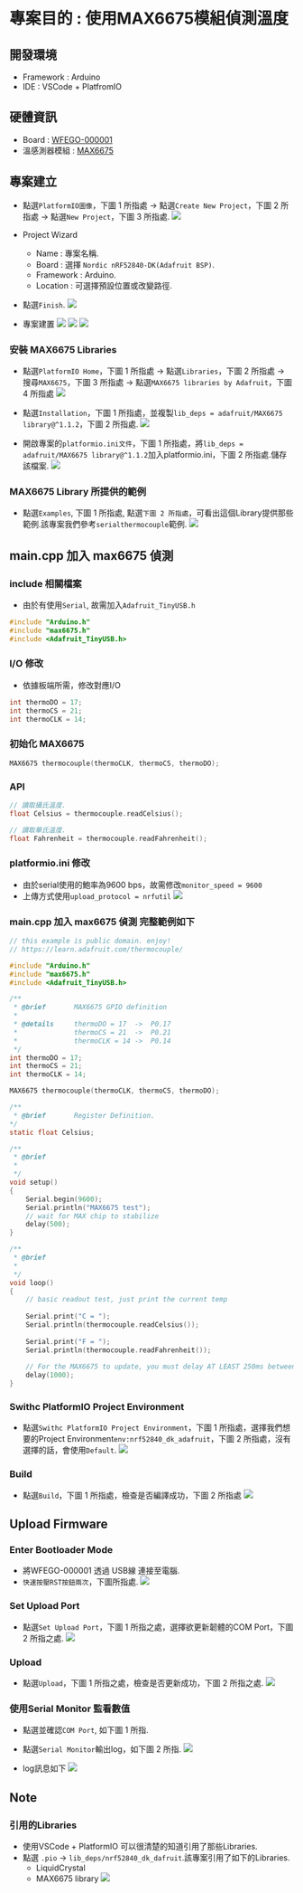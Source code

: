# 專案目的 : 使用MAX6675模組偵測溫度

## 開發環境
* Framework : Arduino
* IDE : VSCode + PlatfromIO

## 硬體資訊
* Board : [WFEGO-000001](https://github.com/letter57/WFEGO_000001)
* 溫感測器模組 : [MAX6675](https://www.jmaker.com.tw/products/product261)

## 專案建立
* 點選`PlatformIO圖像`，下圖 1 所指處 -> 點選`Create New Project`，下圖 2 所指處 -> 點選`New Project`，下圖 3 所指處.
![](./image/0.png)  

* Project Wizard
  * Name : 專案名稱.
  * Board : 選擇 `Nordic nRF52840-DK(Adafruit BSP)`.
  * Framework : Arduino.
  * Location : 可選擇預設位置或改變路徑.

* 點選`Finish`.
![](./image/1.png) 

* 專案建置
![](./image/2.png) 
![](./image/3.png) 
![](./image/4.png) 

### 安裝 MAX6675 Libraries
* 點選`PlatformIO Home`，下圖 1 所指處 -> 點選`Libraries`，下圖 2 所指處 -> 搜尋`MAX6675`，下圖 3 所指處 -> 點選`MAX6675 libraries by Adafruit`，下圖 4 所指處
![](./image/10.png) 

* 點選`Installation`，下圖 1 所指處，並複製`lib_deps = adafruit/MAX6675 library@^1.1.2`，下圖 2 所指處.
![](./image/11.png) 

* 開啟專案的`platformio.ini文件`，下圖 1 所指處，將`lib_deps = adafruit/MAX6675 library@^1.1.2`加入platformio.ini，下圖 2 所指處.儲存該檔案.
![](./image/12.png) 

### MAX6675 Library 所提供的範例
* 點選`Examples`, 下圖 1 所指處, 點選`下圖 2 所指處`，可看出這個Library提供那些範例.該專案我們參考`serialthermocouple`範例.
![](./image/13.png) 

## main.cpp 加入 max6675 偵測
### include 相關檔案
* 由於有使用`Serial`, 故需加入`Adafruit_TinyUSB.h`
```c
#include "Arduino.h"
#include "max6675.h"
#include <Adafruit_TinyUSB.h>
``` 
### I/O 修改
* 依據板端所需，修改對應I/O
```c
int thermoDO = 17;
int thermoCS = 21;
int thermoCLK = 14;
```
### 初始化 MAX6675
``` cpp
MAX6675 thermocouple(thermoCLK, thermoCS, thermoDO);
```

### API
```c
// 讀取攝氏溫度.
float Celsius = thermocouple.readCelsius();

// 讀取華氏溫度.
float Fahrenheit = thermocouple.readFahrenheit();
```
### platformio.ini 修改
* 由於serial使用的鮑率為9600 bps，故需修改`monitor_speed = 9600`
* 上傳方式使用`upload_protocol = nrfutil`
![](./image/14.png) 

### main.cpp 加入 max6675 偵測 完整範例如下
```c
// this example is public domain. enjoy!
// https://learn.adafruit.com/thermocouple/

#include "Arduino.h"
#include "max6675.h"
#include <Adafruit_TinyUSB.h>

/**
 * @brief       MAX6675 GPIO definition
 * 
 * @details     thermoDO = 17  ->  P0.17
 *              thermoCS = 21  ->  P0.21
 *              thermoCLK = 14 ->  P0.14
 */
int thermoDO = 17;
int thermoCS = 21;
int thermoCLK = 14;

MAX6675 thermocouple(thermoCLK, thermoCS, thermoDO);

/**
 * @brief       Register Definition.
*/
static float Celsius;

/**
 * @brief       
 * 
 */
void setup()
{
    Serial.begin(9600); 
    Serial.println("MAX6675 test");
    // wait for MAX chip to stabilize
    delay(500);
}

/**
 * @brief       
 * 
 */
void loop()
{
    // basic readout test, just print the current temp
  
    Serial.print("C = "); 
    Serial.println(thermocouple.readCelsius());
    
    Serial.print("F = ");
    Serial.println(thermocouple.readFahrenheit());
 
    // For the MAX6675 to update, you must delay AT LEAST 250ms between reads!
    delay(1000);
}
```

### Swithc PlatformIO Project Environment
* 點選`Swithc PlatformIO Project Environment`，下圖 1 所指處，選擇我們想要的Project Environment`env:nrf52840_dk_adafruit`，下圖 2 所指處，沒有選擇的話，會使用`Default`.
![](./image/20.png) 

### Build
* 點選`Build`，下圖 1 所指處，檢查是否編譯成功，下圖 2 所指處
![](./image/21.png) 

## Upload Firmware
### Enter Bootloader Mode
* 將WFEGO-000001 透過 USB線 連接至電腦.
* `快速按壓RST按鈕兩次`，下圖所指處.
![](./image/30.png)

### Set Upload Port
* 點選`Set Upload Port`，下圖 1 所指之處，選擇欲更新韌體的COM Port，下圖 2 所指之處.
![](./image/31.png)

### Upload
* 點選`Upload`，下圖 1 所指之處，檢查是否更新成功，下圖 2 所指之處.
![](./image/32.png)


### 使用Serial Monitor 監看數值
* 點選並確認`COM Port`, 如下圖 1 所指.
* 點選`Serial Monitor`輸出log，如下圖 2 所指.
![](./image/40.png) 

* log訊息如下
![](./image/41.png) 

## Note
### 引用的Libraries
* 使用VSCode + PlatformIO 可以很清楚的知道引用了那些Libraries.
* 點選 `.pio` -> `lib_deps/nrf52840_dk_dafruit`.該專案引用了如下的Libraries.
  * LiquidCrystal
  * MAX6675 library
![](./image/50.png)

